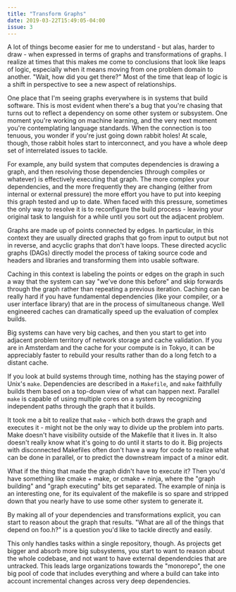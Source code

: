 ```yaml
---
title: "Transform Graphs"
date: 2019-03-22T15:49:05-04:00
issue: 3
---
```


A lot of things become easier for me to understand - but alas,
harder to draw - when expressed in terms of graphs and transformations
of graphs. I realize at times that this makes me come to conclusions
that look like leaps of logic, especially when it means moving
from one problem domain to another. "Wait, how did you get there?"
Most of the time that leap of logic is a shift in perspective
to see a new aspect of relationships. 

One place that I'm seeing graphs everywhere is in systems that
build software. This is most evident when there's a bug that you're
chasing that turns out to reflect a dependency on some other system
or subsystem. One moment you're working on machine learning, and
the very next moment you're contemplating language standards. When
the connection is too tenuous, you wonder if you're just going down
rabbit holes! At scale, though, those rabbit holes start to
interconnect, and you have a whole deep set of interrelated issues
to tackle.

For example, any build system that computes dependencies is drawing
a graph, and then resolving those dependencies (through compiles
or whatever) is effectively executing that graph. The more complex
your dependencies, and the more frequently they are changing (either
from internal or external pressure) the more effort you have to 
put into keeping this graph tested and up to date. When faced with
this pressure, sometimes the only way to resolve it is to reconfigure
the build process - leaving your original task to languish for
a while until you sort out the adjacent problem.

Graphs are made up of points connected by edges. In particular,
in this context they are usually directed graphs that go from 
input to output but not in reverse, and acyclic graphs that don't
have loops. These directed acyclic graphs (DAGs) directly model
the process of taking source code and headers and libraries and 
transforming them into usable software.

Caching in this context is labeling the points or edges on the graph
in such a way that the system can say "we've done this before" and
skip forwards through the graph rather than repeating a previous
iteration. Caching can be really hard if you have fundamental 
dependencies (like your compiler, or a user interface library) that are 
in the process of simultaneous change. Well engineered caches can
dramatically speed up the evaluation of complex builds.

Big systems can have very big caches, and then you start to get 
into adjacent problem territory of network storage and cache validation.
If you are in Amsterdam and the cache for your compute is in Tokyo,
it can be appreciably faster to rebuild your results rather than
do a long fetch to a distant cache.

If you look at build systems through time, nothing has the staying
power of Unix's `make`. Dependencies are described in a `Makefile`,
and `make` faithfully builds them based on a top-down view of
what can happen next. Parallel `make` is capable of using multiple
cores on a system by recognizing independent paths through the
graph that it builds. 

It took me a bit to realize that `make` - which both draws the graph
and executes it - might not be the only way to divide up the problem
into parts. Make doesn't have visibility outside of the Makefile
that it lives in. It also doesn't really know what it's going to do
until it starts to do it. Big projects with disconnected Makefiles
often don't have a way for code to realize what can be done in parallel,
or to predict the downstream impact of a minor edit.

What if the thing that made the graph didn't have to execute it?
Then you'd have something like cmake + make, or cmake + ninja, where
the "graph building" and "graph executing" bits get separated.
The example of ninja is an interesting one, for its equivalent
of the makefile is so spare and stripped down that you nearly
have to use some other system to generate it. 

By making all of your dependencies and transformations explicit,
you can start to reason about the graph that results. "What
are all of the things that depend on foo.h?" is a question you'd
like to tackle directly and easily.

This only handles tasks within a single repository, though. 
As projects get bigger and absorb more big subsystems, you
start to want to reason about the whole codebase, and not want to
have external dependendcies that are untracked. This leads large
organizations towards the "monorepo", the one big pool of code
that includes everything and where a build can take into account
incremental changes across very deep dependencies.
